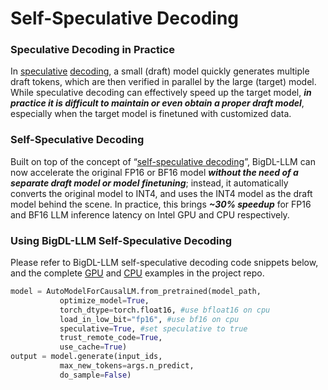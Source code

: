 # Self-Speculative Decoding

### Speculative Decoding in Practice
In [speculative](https://arxiv.org/abs/2302.01318) [decoding](https://arxiv.org/abs/2211.17192), a small (draft) model quickly generates multiple draft tokens, which are then verified in parallel by the large (target) model. While speculative decoding can effectively speed up the target model, ***in practice it is difficult to maintain or even obtain a proper draft model***, especially when the target model is finetuned with customized data. 

### Self-Speculative Decoding 
Built on top of the concept of “[self-speculative decoding](https://arxiv.org/abs/2309.08168)”, BigDL-LLM can now accelerate the original FP16 or BF16 model ***without the need of a separate draft model or model finetuning***; instead, it automatically converts the original model to INT4, and uses the INT4 model as the draft model behind the scene. In practice, this brings ***~30% speedup*** for FP16 and BF16 LLM inference latency on Intel GPU and CPU respectively.

### Using BigDL-LLM Self-Speculative Decoding
Please refer to BigDL-LLM self-speculative decoding code snippets below, and the complete [GPU](https://github.com/intel-analytics/BigDL/tree/main/python/llm/example/GPU/Speculative-Decoding) and [CPU](https://github.com/intel-analytics/BigDL/tree/main/python/llm/example/CPU/Speculative-Decoding) examples in the project repo.

```python
model = AutoModelForCausalLM.from_pretrained(model_path,
           optimize_model=True,
           torch_dtype=torch.float16, #use bfloat16 on cpu
           load_in_low_bit="fp16", #use bf16 on cpu
           speculative=True, #set speculative to true
           trust_remote_code=True,
           use_cache=True)
output = model.generate(input_ids,
           max_new_tokens=args.n_predict,
           do_sample=False)          
```
